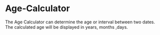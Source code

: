 # Age-Calculator
The Age Calculator can determine the age or interval between two dates. The calculated age will be displayed in years, months ,days.
